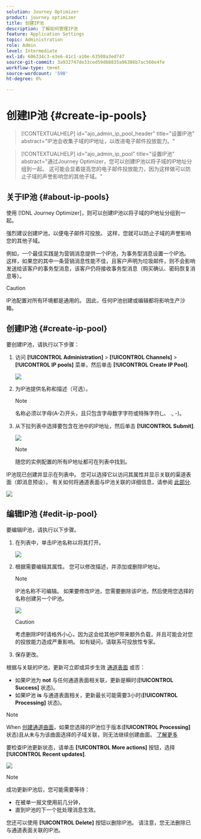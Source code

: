 ```yaml
---
solution: Journey Optimizer
product: journey optimizer
title: 创建IP池
description: 了解如何管理IP池
feature: Application Settings
topic: Administration
role: Admin
level: Intermediate
exl-id: 606334c3-e3e6-41c1-a10e-63508a3ed747
source-git-commit: 3a932747de33ced59d68835a96386b7ac560e4fe
workflow-type: tm+mt
source-wordcount: '598'
ht-degree: 0%

---
```


# 创建IP池 {#create-ip-pools}

>[!CONTEXTUALHELP]
>id="ajo_admin_ip_pool_header"
>title="设置IP池"
>abstract="IP池会收集子域的IP地址，以改进电子邮件投放能力。"

>[!CONTEXTUALHELP]
>id="ajo_admin_ip_pool"
>title="设置IP池"
>abstract="通过Journey Optimizer，您可以创建IP池以将子域的IP地址分组到一起。 这可能会显着提高您的电子邮件投放能力，因为这样做可以防止子域的声誉影响您的其他子域。"

## 关于IP池 {#about-ip-pools}

使用 [!DNL Journey Optimizer]，则可以创建IP池以将子域的IP地址分组到一起。

强烈建议创建IP池，以便电子邮件可投放。 这样，您就可以防止子域的声誉影响您的其他子域。

例如，一个最佳实践是为营销消息提供一个IP池，为事务型消息设置一个IP池。 这样，如果您的其中一条营销消息性能不佳，且客户声明为垃圾邮件，则不会影响发送给该客户的事务型消息，该客户仍将接收事务型消息（购买确认、密码恢复消息等）。

>[!CAUTION]
>
>IP池配置对所有环境都是通用的。 因此，任何IP池创建或编辑都将影响生产沙箱。

## 创建IP池 {#create-ip-pool}

要创建IP池，请执行以下步骤：

1. 访问 **[!UICONTROL Administration]** > **[!UICONTROL Channels]** > **[!UICONTROL IP pools]** 菜单，然后单击 **[!UICONTROL Create IP Pool]**.

   ![](assets/ip-pool-create.png)

1. 为IP池提供名称和描述（可选）。

   >[!NOTE]
   >
   >名称必须以字母(A-Z)开头，且只包含字母数字字符或特殊字符(_、 ., -)。

1. 从下拉列表中选择要包含在池中的IP地址，然后单击 **[!UICONTROL Submit]**.

   ![](assets/ip-pool-config.png)

   >[!NOTE]
   >
   >随您的实例配置的所有IP地址都可在列表中找到。

IP池现已创建并显示在列表中。 您可以选择它以访问其属性并显示关联的渠道表面（即消息预设）。 有关如何将通道表面与IP池关联的详细信息，请参阅 [此部分](channel-surfaces.md).

![](assets/ip-pool-created.png)

## 编辑IP池 {#edit-ip-pool}

要编辑IP池，请执行以下步骤。

1. 在列表中，单击IP池名称以将其打开。

   ![](assets/ip-pool-list.png)

1. 根据需要编辑其属性。 您可以修改描述，并添加或删除IP地址。

   >[!NOTE]
   >
   >IP池名称不可编辑。 如果要修改IP池，您需要删除该IP池，然后使用您选择的名称创建另一个IP池。

   ![](assets/ip-pool-edit.png)

   >[!CAUTION]
   >
   >考虑删除IP时请格外小心，因为这会给其他IP带来额外负载，并且可能会对您的投放能力造成严重影响。 如有疑问，请联系可投放性专家。

1. 保存更改。

根据与关联的IP池，更新可立即或异步生效 [通道表面](channel-surfaces.md) 或否：

* 如果IP池为 **not** 与任何通道表面相关联，更新是瞬时(**[!UICONTROL Success]** 状态)。
* 如果IP池 **is** 与通道表面相关，更新最长可能需要3小时(**[!UICONTROL Processing]** 状态)。

>[!NOTE]
>
>When [创建通道曲面](channel-surfaces.md#create-channel-surface)，如果您选择的IP池位于版本(**[!UICONTROL Processing]** 状态)且从未与为该曲面选择的子域关联，则无法继续创建曲面。 [了解更多](channel-surfaces.md#subdomains-and-ip-pools)

要检查IP池更新状态，请单击 **[!UICONTROL More actions]** 按钮，选择 **[!UICONTROL Recent updates]**.

![](assets/ip-pool-recent-update.png)

>[!NOTE]
>
>成功更新IP池后，您可能需要等待：
>* 在被单一报文使用前几分钟，
>* 直到IP池的下一个批处理消息生效。


您还可以使用 **[!UICONTROL Delete]** 按钮以删除IP池。 请注意，您无法删除已与通道表面关联的IP池。

